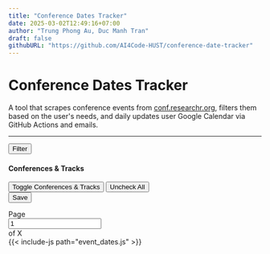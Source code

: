 ```yaml
---
title: "Conference Dates Tracker"
date: 2025-03-02T12:49:16+07:00
author: "Trung Phong Au, Duc Manh Tran"
draft: false
githubURL: "https://github.com/AI4Code-HUST/conference-date-tracker"
---
```


# Conference Dates Tracker 

A tool that scrapes conference events from [conf.researchr.org](https://conf.researchr.org), filters them based on the user's needs, and daily updates user Google Calendar via GitHub Actions and emails.

---


<div>
    <div class="justify-content-end pb-1">
        <button class="btn btn-outline-secondary" type="button" data-bs-toggle="collapse" data-bs-target="#confCrawlerSearch" aria-expanded="false" aria-controls="confCrawlerSearch">
            Filter
        </button>
    </div>
    <div class="collapse pb-1" id="confCrawlerSearch">
        <div class="card card-body">
            <div class="d-flex align-items-center justify-content-between">
                <h4>Conferences & Tracks</h4>
                <div>
                    <button class="btn btn-link btn-sm" type="button" data-bs-toggle="collapse" data-bs-target="#conferenceFilter" aria-expanded="true" aria-controls="conferenceFilter">
                        Toggle Conferences & Tracks
                    </button>
                    <button type="button" class="btn btn-outline-danger btn-sm" id="uncheckConferences">Uncheck All</button>
                </div>
            </div>
            <div id="conferenceFilter" class="collapse show">
                <!-- Dynamically generated conference and track checkboxes -->
            </div>
            <div class="d-flex justify-content-between mt-2">
                <button type="button" class="btn btn-outline-secondary" data-bs-toggle="collapse" data-bs-target="#confCrawlerSearch" aria-expanded="false" aria-controls="confCrawlerSearch" id="eventFilterButton">
                    Save
                </button>
            </div>
        </div>
    </div>
    <div id="conferenceEventDateTable" class="pb-1"></div>
    <div class="d-flex flex-row justify-content-center pb-3">
        <nav>
            <ul class="pagination pagination-sm mx-3" id="pagination-controls">
                <!-- Pagination buttons will be dynamically inserted here -->
            </ul>
        </nav>
        <div class="input-group input-group-sm ml-2 pb-3" style="width: 13em;">
            <span class="input-group-text">Page</span>
            <input type="number" class="form-control" id="page-number-input" min="1" placeholder="Page #" value="1">
            <span class="input-group-text" id="total-pages">of X</span>
        </div>
    </div>
    {{< include-js path="event_dates.js" >}}
</div>
